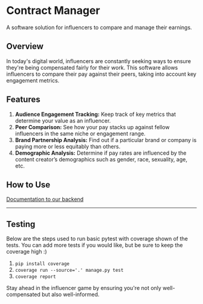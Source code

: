 # Contract Manager

A software solution for influencers to compare and manage their earnings.

## Overview

In today's digital world, influencers are constantly seeking ways to ensure they're being compensated fairly for their work. This software allows influencers to compare their pay against their peers, taking into account key engagement metrics.

## Features

1. **Audience Engagement Tracking:** Keep track of key metrics that determine your value as an influencer.
2. **Peer Comparison:** See how your pay stacks up against fellow influencers in the same niche or engagement range.
3. **Brand Partnership Analysis:** Find out if a particular brand or company is paying more or less equitably than others.
4. **Demographic Analysis:** Determine if pay rates are influenced by the content creator’s demographics such as gender, race, sexuality, age, etc.

## How to Use

[Documentation to our backend](https://github.com/Contract-Manager-usfca/contract_manager/edit/main/BackendDocumention.md)

---

## Testing

Below are the steps used to run basic pytest with coverage shown of the tests. You can add more tests if you would like, but be sure to keep the coverage high :)

1. `pip install coverage`
2. `coverage run --source='.' manage.py test`
3. `coverage report`

Stay ahead in the influencer game by ensuring you're not only well-compensated but also well-informed.
